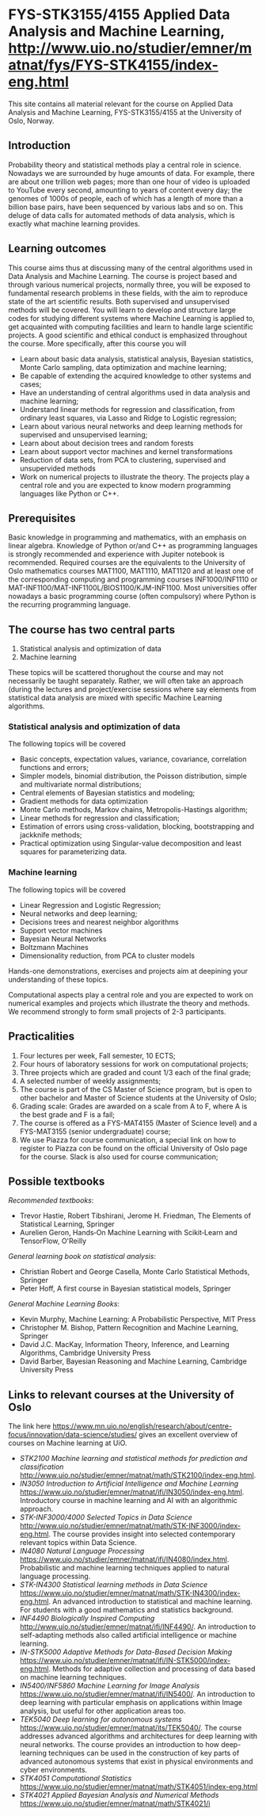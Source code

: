 # FYS-STK3155/4155 Applied Data Analysis and Machine Learning, http://www.uio.no/studier/emner/matnat/fys/FYS-STK4155/index-eng.html


This site contains all material relevant for the course on Applied Data Analysis and Machine Learning, FYS-STK3155/4155 at the University of Oslo, Norway.

## Introduction

Probability theory and statistical methods play a central role in science. Nowadays we are
surrounded by huge amounts of data. For example, there are about one trillion web pages; more than one
hour of video is uploaded to YouTube every second, amounting to years of content every
day; the genomes of 1000s of people, each of which has a length of more than a billion  base pairs, have
been sequenced by various labs and so on. This deluge of data calls for automated methods of data analysis,
which is exactly what machine learning provides. 

## Learning outcomes

This course aims thus at discussing many of the central algorithms used in Data Analysis and Machine Learning.  The course is project based and through  various numerical projects, normally three, you will be exposed to fundamental research problems in these fields, with the aim to reproduce state of the art scientific results. Both supervised and unsupervised methods will be covered. You will learn to develop and structure large codes for studying different  systems where Machine Learning is applied to, get acquainted with computing facilities and learn to handle large scientific projects. A good scientific and ethical conduct is emphasized throughout the course. More specifically, after this course you will

- Learn about basic data analysis, statistical analysis, Bayesian statistics, Monte Carlo sampling, data optimization and machine learning;
- Be capable of extending the acquired knowledge to other systems and cases;
- Have an understanding of central algorithms used in data analysis and machine learning;
- Understand linear methods for regression and classification, from ordinary least squares, via Lasso and Ridge to Logistic regression;
- Learn about various neural networks and deep  learning methods for supervised and unsupervised learning;
- Learn about about decision trees and random forests
- Learn about support vector machines and kernel transformations
- Reduction of data sets, from PCA to clustering, supervised and unsupervided methods
- Work on numerical projects to illustrate the theory. The projects play a central role and you are expected to know modern programming languages like Python or C++.  

## Prerequisites

Basic knowledge in programming and mathematics, with an emphasis on linear algebra. Knowledge of Python or/and C++ as programming languages is strongly recommended and experience with Jupiter notebook is recommended. Required courses are the equivalents to the University of Oslo mathematics courses MAT1100, MAT1110, MAT1120 and at least one of the corresponding computing and programming courses INF1000/INF1110 or MAT-INF1100/MAT-INF1100L/BIOS1100/KJM-INF1100. Most universities offer nowadays a basic programming course (often compulsory) where Python is the recurring programming language.


## The course has two central parts

1. Statistical analysis and optimization of data
2. Machine learning

These topics will be scattered thorughout the course and may not  necessarily be taught separately. Rather, we will often take an approach (during the lectures and project/exercise sessions where say elements from statistical data analysis are mixed with specific Machine Learning algorithms. 

### Statistical analysis and optimization of data

The following topics will be covered
- Basic concepts, expectation values, variance, covariance, correlation functions and errors;
- Simpler models, binomial distribution, the Poisson distribution, simple and multivariate normal distributions;
- Central elements of Bayesian statistics and modeling;
- Gradient methods for data optimization
- Monte Carlo methods, Markov chains, Metropolis-Hastings algorithm;
- Linear methods for regression and classification;
- Estimation of errors using cross-validation, blocking, bootstrapping and jackknife methods;
- Practical optimization using Singular-value decomposition and least squares for parameterizing data.

### Machine learning

The following topics will be covered
- Linear Regression and Logistic Regression;
- Neural networks and deep learning;
- Decisions trees and nearest neighbor algorithms
- Support vector machines
- Bayesian Neural Networks
- Boltzmann Machines
- Dimensionality reduction, from PCA to cluster models

Hands-one demonstrations, exercises and projects aim at deepining your understanding of these topics.

Computational aspects play a central role and you are
expected to work on numerical examples and projects which illustrate
the theory and methods. We recommend strongly to form small projects of 2-3 participants. 



## Practicalities

1. Four lectures per week, Fall semester, 10 ECTS;
2. Four hours of laboratory sessions for work on computational projects;
3. Three projects which are graded and count 1/3 each of the final grade;
4. A selected number of weekly assignments;
6. The course is part of the CS Master of Science program, but is open to other bachelor and Master of Science students at the University of Oslo;
7. Grading scale: Grades are awarded on a scale from A to F, where A is the best grade and F is a fail;
8. The course is offered as a FYS-MAT4155 (Master of Science level) and a FYS-MAT3155 (senior undergraduate) course;
9. We use Piazza for course communication, a special link on how to register to Piazza con be found on the official University of Oslo page for the course. Slack is also used for course communication;


## Possible textbooks

_Recommended textbooks_:
- Trevor Hastie, Robert Tibshirani, Jerome H. Friedman, The Elements of Statistical Learning, Springer
- Aurelien Geron, Hands‑On Machine Learning with Scikit‑Learn and TensorFlow, O'Reilly

_General learning book on statistical analysis_:
- Christian Robert and George Casella, Monte Carlo Statistical Methods, Springer
- Peter Hoff, A first course in Bayesian statistical models, Springer

_General Machine Learning Books_:
- Kevin Murphy, Machine Learning: A Probabilistic Perspective, MIT Press
- Christopher M. Bishop, Pattern Recognition and Machine Learning, Springer
- David J.C. MacKay, Information Theory, Inference, and Learning Algorithms, Cambridge University Press
- David Barber, Bayesian Reasoning and Machine Learning, Cambridge University Press 

## Links to relevant courses at the University of Oslo
The link here https://www.mn.uio.no/english/research/about/centre-focus/innovation/data-science/studies/  gives an excellent overview of courses on Machine learning at UiO.

- _STK2100 Machine learning and statistical methods for prediction and classification_ http://www.uio.no/studier/emner/matnat/math/STK2100/index-eng.html. 
- _IN3050 Introduction to Artificial Intelligence and Machine Learning_ https://www.uio.no/studier/emner/matnat/ifi/IN3050/index-eng.html. Introductory course in machine learning and AI with an algorithmic approach. 
- _STK-INF3000/4000 Selected Topics in Data Science_ http://www.uio.no/studier/emner/matnat/math/STK-INF3000/index-eng.html. The course provides insight into selected contemporary relevant topics within Data Science. 
- _IN4080 Natural Language Processing_ https://www.uio.no/studier/emner/matnat/ifi/IN4080/index.html. Probabilistic and machine learning techniques applied to natural language processing. 
- _STK-IN4300 Statistical learning methods in Data Science_ https://www.uio.no/studier/emner/matnat/math/STK-IN4300/index-eng.html. An advanced introduction to statistical and machine learning. For students with a good mathematics and statistics background.
- _INF4490 Biologically Inspired Computing_ http://www.uio.no/studier/emner/matnat/ifi/INF4490/. An introduction to self-adapting methods also called artificial intelligence or machine learning. 
- _IN-STK5000  Adaptive Methods for Data-Based Decision Making_ https://www.uio.no/studier/emner/matnat/ifi/IN-STK5000/index-eng.html. Methods for adaptive collection and processing of data based on machine learning techniques. 
- _IN5400/INF5860 Machine Learning for Image Analysis_ https://www.uio.no/studier/emner/matnat/ifi/IN5400/. An introduction to deep learning with particular emphasis on applications within Image analysis, but useful for other application areas too.
- _TEK5040 Deep learning for autonomous systems_ https://www.uio.no/studier/emner/matnat/its/TEK5040/. The course addresses advanced algorithms and architectures for deep learning with neural networks. The course provides an introduction to how deep-learning techniques can be used in the construction of key parts of advanced autonomous systems that exist in physical environments and cyber environments.
- _STK4051 Computational Statistics_ https://www.uio.no/studier/emner/matnat/math/STK4051/index-eng.html
- _STK4021 Applied Bayesian Analysis and Numerical Methods_ https://www.uio.no/studier/emner/matnat/math/STK4021/i
